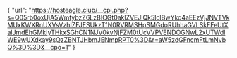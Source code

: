 {
  "url": "https://hosteagle.club/__cpi.php?s=Q05rb0oxUjA5WmtybzZ6LzBIOGt0aklZVEJlQk5IclBwYko4aEEzVjJNVTVkMUxKWXRnUXVsVzhIZFJESUkzT1N0RVRMSHpSMGdoRUhhaGVLSkFFeUtXalJmdEhGMkIyTHkxSGhCN1NJV0kvNjFZM0tUcVVPVENDOGNwL2xUTWdlWE9wUXdkay9sQzZBNTJHbmJENmpRPT0%3D&r=aW5zdGFncmFtLmNvbQ%3D%3D&__cpo=1"
}
